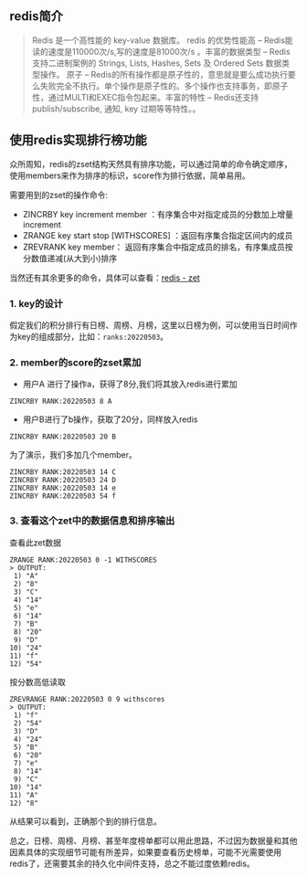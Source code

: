 ## redis简介

> Redis 是一个高性能的 key-value 数据库。
redis 的优势性能高 – Redis能读的速度是110000次/s,写的速度是81000次/s 。丰富的数据类型 – Redis支持二进制案例的 Strings, Lists, Hashes, Sets 及 Ordered Sets 数据类型操作。
原子 – Redis的所有操作都是原子性的，意思就是要么成功执行要么失败完全不执行。单个操作是原子性的。多个操作也支持事务，即原子性，通过MULTI和EXEC指令包起来。丰富的特性 – Redis还支持 publish/subscribe, 通知, key 过期等等特性。。

## 使用redis实现排行榜功能

众所周知，redis的zset结构天然具有排序功能，可以通过简单的命令确定顺序，使用members来作为排序的标识，score作为排行依据，简单易用。

需要用到的zset的操作命令:   
- ZINCRBY key increment member ：有序集合中对指定成员的分数加上增量 increment
- ZRANGE key start stop [WITHSCORES] ：返回有序集合指定区间内的成员
- ZREVRANK key member： 返回有序集合中指定成员的排名，有序集成员按分数值递减(从大到小)排序

当然还有其余更多的命令，具体可以查看：[redis - zet](https://www.runoob.com/redis/redis-sorted-sets.html)

### 1. key的设计
假定我们的积分排行有日榜、周榜、月榜，这里以日榜为例，可以使用当日时间作为key的组成部分，比如：`ranks:20220503`。

### 2. member的score的zset累加
  - 用户A 进行了操作a，获得了8分,我们将其放入redis进行累加
```
ZINCRBY RANK:20220503 8 A
```
  - 用户B进行了b操作，获取了20分，同样放入redis
```
ZINCRBY RANK:20220503 20 B
```
为了演示，我们多加几个member。
```
ZINCRBY RANK:20220503 14 C
ZINCRBY RANK:20220503 24 D
ZINCRBY RANK:20220503 14 e
ZINCRBY RANK:20220503 54 f
```
### 3. 查看这个zet中的数据信息和排序输出
查看此zet数据
```
ZRANGE RANK:20220503 0 -1 WITHSCORES
> OUTPUT:
 1) "A"
 2) "8"
 3) "C"
 4) "14"
 5) "e"
 6) "14"
 7) "B"
 8) "20"
 9) "D"
10) "24"
11) "f"
12) "54"
```

按分数高低读取
```
ZREVRANGE RANK:20220503 0 9 withscores
> OUTPUT:
 1) "f"
 2) "54"
 3) "D"
 4) "24"
 5) "B"
 6) "20"
 7) "e"
 8) "14"
 9) "C"
10) "14"
11) "A"
12) "8"
```
从结果可以看到，正确那个到的排行信息。

总之，日榜、周榜、月榜、甚至年度榜单都可以用此思路，不过因为数据量和其他因素具体的实现细节可能有所差异，如果要查看历史榜单，可能不光需要使用redis了，还需要其余的持久化中间件支持，总之不能过度依赖redis。




